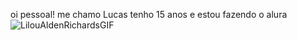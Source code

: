oi pessoal!
me chamo Lucas
tenho 15 anos
e estou fazendo o alura
![LilouAldenRichardsGIF](https://github.com/user-attachments/assets/d37ef332-f121-4fba-97cc-cf0449bdb98b)
